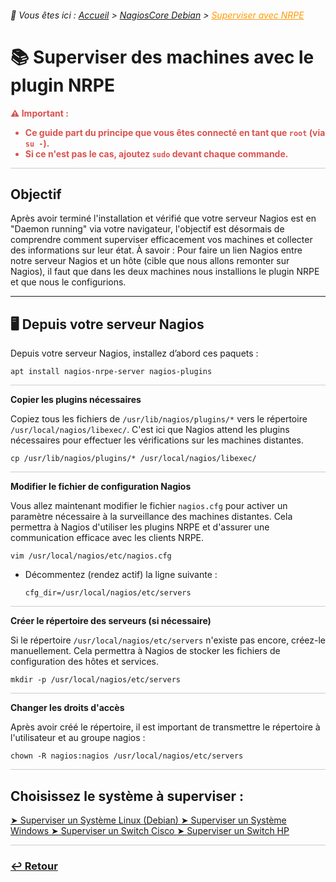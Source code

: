 <link rel="stylesheet" type="text/css" href="../../assets/css/principal-theme.css">

###### 📂 Vous êtes ici : [Accueil](../../index.md) > [NagiosCore Debian](../nagioscore-debian/index.md) > <a href="." style="color: #ff9900; text-decoration: underline;">Superviser avec NRPE</a>


# 📚 Superviser des machines avec le plugin NRPE

<!-- Alerte importante concernant les droits d'utilisateur -->
<div style="color: #d9534f; font-weight: bold; margin-bottom: 1em;">
  ⚠️ <strong>Important :</strong>
  <ul>
    <li>Ce guide part du principe que vous êtes connecté en tant que <code>root</code> (via <code>su -</code>).</li>
    <li>Si ce n'est pas le cas, ajoutez <code>sudo</code> devant chaque commande.</li>
  </ul>
</div>

<hr style="border: 1px solid #ccc; height: 1px; background-color: #ccc; border: none;">

## Objectif

Après avoir terminé l'installation et vérifié que votre serveur Nagios est en "Daemon running" via votre navigateur, l'objectif est désormais de comprendre comment superviser efficacement vos machines et collecter des informations sur leur état. À savoir : Pour faire un lien Nagios entre notre serveur Nagios et un hôte (cible que nous allons remonter sur Nagios), il faut que dans les deux machines nous installions le plugin NRPE et que nous le configurions. 

---

## 🖥️ Depuis votre serveur Nagios

Depuis votre serveur Nagios, installez d’abord ces paquets :

```
apt install nagios-nrpe-server nagios-plugins
```

<hr style="border: 1px solid #ccc; height: 1px; background-color: #ccc; border: none;">

**Copier les plugins nécessaires**

Copiez tous les fichiers de `/usr/lib/nagios/plugins/*` vers le répertoire `/usr/local/nagios/libexec/`. C'est ici que Nagios attend les plugins nécessaires pour effectuer les vérifications sur les machines distantes.

```
cp /usr/lib/nagios/plugins/* /usr/local/nagios/libexec/
```

<hr style="border: 1px solid #ccc; height: 1px; background-color: #ccc; border: none;">

**Modifier le fichier de configuration Nagios**

Vous allez maintenant modifier le fichier `nagios.cfg` pour activer un paramètre nécessaire à la surveillance des machines distantes. Cela permettra à Nagios d'utiliser les plugins NRPE et d'assurer une communication efficace avec les clients NRPE.

```
vim /usr/local/nagios/etc/nagios.cfg
```

- Décommentez (rendez actif) la ligne suivante :

  ```
  cfg_dir=/usr/local/nagios/etc/servers
  ```
<hr style="border: 1px solid #ccc; height: 1px; background-color: #ccc; border: none;">

**Créer le répertoire des serveurs (si nécessaire)**

Si le répertoire `/usr/local/nagios/etc/servers` n'existe pas encore, créez-le manuellement. Cela permettra à Nagios de stocker les fichiers de configuration des hôtes et services.

```
mkdir -p /usr/local/nagios/etc/servers
```

<hr style="border: 1px solid #ccc; height: 1px; background-color: #ccc; border: none;">

**Changer les droits d'accès**

Après avoir créé le répertoire, il est important de transmettre le répertoire à l'utilisateur et au groupe nagios : 

```
chown -R nagios:nagios /usr/local/nagios/etc/servers
```

<hr style="border: 1px solid #ccc; height: 1px; background-color: #ccc; border: none;">

## Choisissez le système à superviser :

<a href="https://infochill.com/linux/nagioscore-debian/supervision/machine-debian.html" class="button">
    <span class="icon">➤</span> Superviser un Système Linux (Debian)
</a>

<a href="https://infochill.com/linux/nagioscore-debian/supervision/machine-windows.html" class="button">
    <span class="icon">➤</span> Superviser un Système Windows
</a>

<a href="https://infochill.com/linux/nagioscore-debian/supervision/switch-cisco.html" class="button">
    <span class="icon">➤</span> Superviser un Switch Cisco
</a>

<a href="https://infochill.com/linux/nagioscore-debian/supervision/switch-hp.html" class="button">
    <span class="icon">➤</span> Superviser un Switch HP
</a>


<hr style="border: 1px solid #ccc; height: 1px; background-color: #ccc; border: none;">

### **[↩️ Retour](../../linux/nagioscore-debian/index.md)**